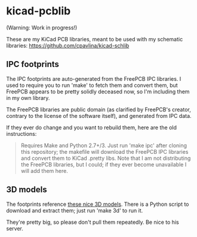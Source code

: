 kicad-pcblib
============

(Warning: Work in progress!)

These are my KiCad PCB libraries, meant to be used with my schematic
libraries: https://github.com/cpavlina/kicad-schlib


IPC footprints
--------------

The IPC footprints are auto-generated from the FreePCB IPC libraries.
I used to require you to run 'make' to fetch them and convert them, but
FreePCB appears to be pretty solidly deceased now, so I'm including them
in my own library.

The FreePCB libraries are public domain (as clarified by FreePCB's creator,
contrary to the license of the software itself), and generated from IPC data.

If they ever do change and you want to rebuild them, here are the old instructions:

> Requires Make and Python 2.7+/3. Just run 'make ipc' after cloning this repository;
> the makefile will download the FreePCB IPC libraries and convert them to KiCad
> .pretty libs. Note that I am not distributing the FreePCB libraries, but I
> could; if they ever become unavailable I will add them here.

3D models
---------

The footprints reference [these nice 3D models](http://smisioto.no-ip.org/elettronica/kicad/kicad-en.htm).
There is a Python script to download and extract them; just run 'make 3d' to
run it.

They're pretty big, so please don't pull them repeatedly. Be nice to his server.

